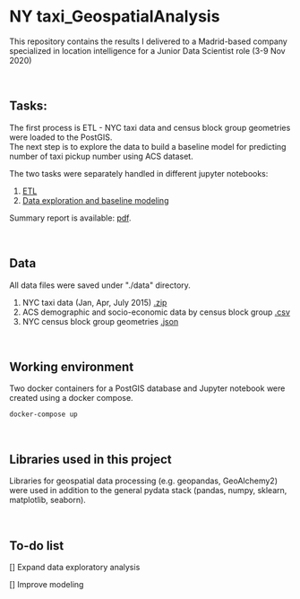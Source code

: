 # NY taxi_GeospatialAnalysis
This repository contains the results I delivered to a Madrid-based company specialized in location intelligence for a Junior Data Scientist role (3-9 Nov 2020)

<br>

## Tasks:
The first process is ETL - NYC taxi data and census block group geometries were loaded to the PostGIS.<br>
The next step is to explore the data to build a baseline model for predicting number of taxi pickup number using ACS dataset.

The two tasks were separately handled in different jupyter notebooks:
1. [ETL](https://github.com/soyhyoj/CARTO-JuniorDSTest/blob/main/notebooks/1.ETL.ipynb)
2. [Data exploration and baseline modeling](https://github.com/soyhyoj/CARTO-JuniorDSTest/blob/main/notebooks/2.EDA%2Bbaseline.ipynb)

Summary report is available: [pdf](https://github.com/soyhyoj/CARTO-JuniorDSTest/blob/main/Summary_Report.pdf).

<br>

## Data
All data files were saved under "./data" directory.

1. NYC taxi data (Jan, Apr, July 2015) [.zip](https://storage.googleapis.com/hiring-test/data.zip)
2. ACS demographic and socio-economic data by census block group [.csv](https://storage.3.googleapis.com/hiring-test/nyc_acs_demographics.csv)
3. NYC census block group geometries [.json](https://storage.googleapis.com/hiring-test/nyc_cbg_geoms.geojson)

<br>

## Working environment
Two docker containers for a PostGIS database and Jupyter notebook were created using a docker compose.

```
docker-compose up
```
<br>

## Libraries used in this project
Libraries for geospatial data processing (e.g. geopandas, GeoAlchemy2) were used in addition to the general pydata stack (pandas, numpy, sklearn, matplotlib, seaborn).

<br>

## To-do list
[] Expand data exploratory analysis

[] Improve modeling
